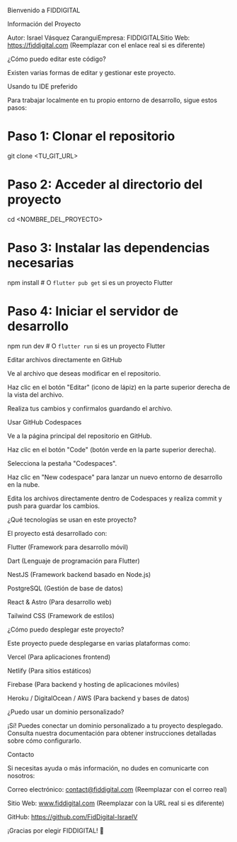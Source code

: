 Bienvenido a FIDDIGITAL

Información del Proyecto

Autor: Israel Vásquez CaranguiEmpresa: FIDDIGITALSitio Web: https://fiddigital.com (Reemplazar con el enlace real si es diferente)

¿Cómo puedo editar este código?

Existen varias formas de editar y gestionar este proyecto.

Usando tu IDE preferido

Para trabajar localmente en tu propio entorno de desarrollo, sigue estos pasos:

# Paso 1: Clonar el repositorio

git clone <TU_GIT_URL>

# Paso 2: Acceder al directorio del proyecto

cd <NOMBRE_DEL_PROYECTO>

# Paso 3: Instalar las dependencias necesarias

npm install  # O `flutter pub get` si es un proyecto Flutter

# Paso 4: Iniciar el servidor de desarrollo

npm run dev   # O `flutter run` si es un proyecto Flutter

Editar archivos directamente en GitHub

Ve al archivo que deseas modificar en el repositorio.

Haz clic en el botón "Editar" (icono de lápiz) en la parte superior derecha de la vista del archivo.

Realiza tus cambios y confírmalos guardando el archivo.

Usar GitHub Codespaces

Ve a la página principal del repositorio en GitHub.

Haz clic en el botón "Code" (botón verde en la parte superior derecha).

Selecciona la pestaña "Codespaces".

Haz clic en "New codespace" para lanzar un nuevo entorno de desarrollo en la nube.

Edita los archivos directamente dentro de Codespaces y realiza commit y push para guardar los cambios.

¿Qué tecnologías se usan en este proyecto?

El proyecto está desarrollado con:

Flutter (Framework para desarrollo móvil)

Dart (Lenguaje de programación para Flutter)

NestJS (Framework backend basado en Node.js)

PostgreSQL (Gestión de base de datos)

React & Astro (Para desarrollo web)

Tailwind CSS (Framework de estilos)

¿Cómo puedo desplegar este proyecto?

Este proyecto puede desplegarse en varias plataformas como:

Vercel (Para aplicaciones frontend)

Netlify (Para sitios estáticos)

Firebase (Para backend y hosting de aplicaciones móviles)

Heroku / DigitalOcean / AWS (Para backend y bases de datos)

¿Puedo usar un dominio personalizado?

¡Sí! Puedes conectar un dominio personalizado a tu proyecto desplegado. Consulta nuestra documentación para obtener instrucciones detalladas sobre cómo configurarlo.

Contacto

Si necesitas ayuda o más información, no dudes en comunicarte con nosotros:

Correo electrónico: contact@fiddigital.com (Reemplazar con el correo real)

Sitio Web: www.fiddigital.com (Reemplazar con la URL real si es diferente)

GitHub: https://github.com/FidDigital-IsraelV

¡Gracias por elegir FIDDIGITAL! 🚀